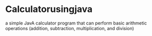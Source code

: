 # Calculatorusingjava
 a simple JavA calculator program that can perform basic arithmetic operations (addition, subtraction, multiplication, and division)

